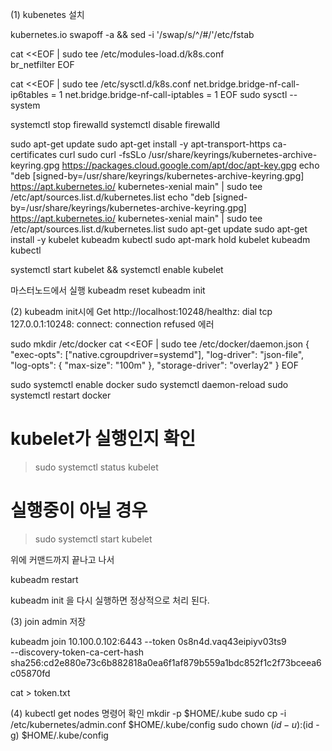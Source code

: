 (1) kubenetes 설치

kubernetes.io
swapoff -a && sed -i '/swap/s/^/#/'/etc/fstab

cat <<EOF | sudo tee /etc/modules-load.d/k8s.conf   
br_netfilter
EOF

cat <<EOF | sudo tee /etc/sysctl.d/k8s.conf
net.bridge.bridge-nf-call-ip6tables = 1
net.bridge.bridge-nf-call-iptables = 1
EOF
sudo sysctl --system

systemctl stop firewalld 
systemctl disable firewalld

sudo apt-get update
sudo apt-get install -y apt-transport-https ca-certificates curl
sudo curl -fsSLo /usr/share/keyrings/kubernetes-archive-keyring.gpg https://packages.cloud.google.com/apt/doc/apt-key.gpg
echo "deb [signed-by=/usr/share/keyrings/kubernetes-archive-keyring.gpg] https://apt.kubernetes.io/ kubernetes-xenial main" | sudo tee /etc/apt/sources.list.d/kubernetes.list
echo "deb [signed-by=/usr/share/keyrings/kubernetes-archive-keyring.gpg] https://apt.kubernetes.io/ kubernetes-xenial main" | sudo tee /etc/apt/sources.list.d/kubernetes.list
sudo apt-get update
sudo apt-get install -y kubelet kubeadm kubectl
sudo apt-mark hold kubelet kubeadm kubectl

systemctl start kubelet && systemctl enable kubelet

마스터노드에서 실행
kubeadm reset
kubeadm init

(2) kubeadm init시에 Get http://localhost:10248/healthz: dial tcp 127.0.0.1:10248: connect: connection refused 에러

sudo mkdir /etc/docker
cat <<EOF | sudo tee /etc/docker/daemon.json
{
  "exec-opts": ["native.cgroupdriver=systemd"],
  "log-driver": "json-file",
  "log-opts": {
    "max-size": "100m"
  },
  "storage-driver": "overlay2"
}
EOF


sudo systemctl enable docker
sudo systemctl daemon-reload
sudo systemctl restart docker

# kubelet가 실행인지 확인
> sudo systemctl status kubelet

# 실행중이 아닐 경우
> sudo systemctl start kubelet

위에 커맨드까지 끝나고 나서 

kubeadm restart 

kubeadm init 을 다시 실행하면 정상적으로 처리 된다.

(3) join admin 저장

kubeadm join 10.100.0.102:6443 --token 0s8n4d.vaq43eipiyv03ts9 \
	--discovery-token-ca-cert-hash sha256:cd2e880e73c6b882818a0ea6f1af879b559a1bdc852f1c2f73bceea6c05870fd 

cat > token.txt

(4) kubectl get nodes 명령어 확인
  mkdir -p $HOME/.kube
  sudo cp -i /etc/kubernetes/admin.conf $HOME/.kube/config
  sudo chown $(id -u):$(id -g) $HOME/.kube/config

